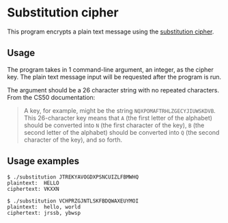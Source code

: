 # Substitution cipher

This program encrypts a plain text message using the [substitution cipher](https://en.wikipedia.org/wiki/Substitution_cipher).

## Usage

The program takes in 1 command-line argument, an integer, as the cipher key. The plain text message input will be requested after the program is run.

The argument should be a 26 character string with no repeated characters. From the CS50 documentation:

> A key, for example, might be the string `NQXPOMAFTRHLZGECYJIUWSKDVB`. This 26-character key means that `A` (the first letter of the alphabet) should be converted into `N` (the first character of the key), `B` (the second letter of the alphabet) should be converted into `Q` (the second character of the key), and so forth.

## Usage examples

```
$ ./substitution JTREKYAVOGDXPSNCUIZLFBMWHQ
plaintext:  HELLO
ciphertext: VKXXN
```

```
$ ./substitution VCHPRZGJNTLSKFBDQWAXEUYMOI
plaintext:  hello, world
ciphertext: jrssb, ybwsp
```
